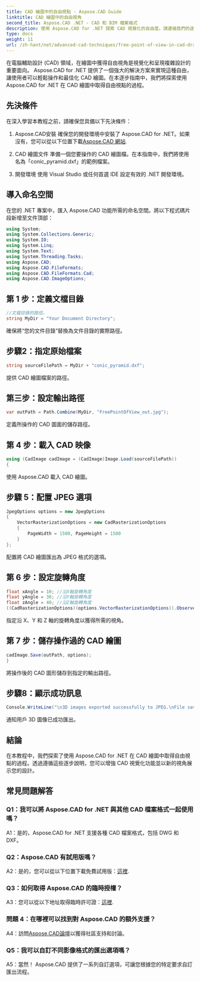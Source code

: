 ```yaml
---
title: CAD 繪圖中的自由視點 - Aspose.CAD Guide
linktitle: CAD 繪圖中的自由視角
second_title: Aspose.CAD .NET - CAD 和 BIM 檔案格式
description: 使用 Aspose.CAD for .NET 探索 CAD 視覺化的自由度。請遵循我們的逐步指南以獲得獨特的觀點。
type: docs
weight: 11
url: /zh-hant/net/advanced-cad-techniques/free-point-of-view-in-cad-drawings/
---
```

在電腦輔助設計 (CAD) 領域，在繪圖中獲得自由視角是視覺化和呈現複雜設計的重要面向。 Aspose.CAD for .NET 提供了一個強大的解決方案來實現這種自由，讓使用者可以輕鬆操作和最佳化 CAD 繪圖。在本逐步指南中，我們將探索使用 Aspose.CAD for .NET 在 CAD 繪圖中取得自由視點的過程。

## 先決條件

在深入學習本教程之前，請確保您具備以下先決條件：

1. Aspose.CAD安裝
確保您的開發環境中安裝了 Aspose.CAD for .NET。如果沒有，您可以從以下位置下載[Aspose.CAD 網站](https://releases.aspose.com/cad/net/).

2. CAD 繪圖文件
準備一個您要操作的 CAD 繪圖檔。在本指南中，我們將使用名為「conic_pyramid.dxf」的範例檔案。

3. 開發環境
使用 Visual Studio 或任何首選 IDE 設定有效的 .NET 開發環境。

## 導入命名空間

在您的 .NET 專案中，匯入 Aspose.CAD 功能所需的命名空間。將以下程式碼片段新增至文件頂部：

```csharp
using System;
using System.Collections.Generic;
using System.IO;
using System.Linq;
using System.Text;
using System.Threading.Tasks;
using Aspose.CAD;
using Aspose.CAD.FileFormats;
using Aspose.CAD.FileFormats.Cad;
using Aspose.CAD.ImageOptions;
```


## 第 1 步：定義文檔目錄

```csharp
//文檔目錄的路徑。
string MyDir = "Your Document Directory";
```

確保將“您的文件目錄”替換為文件目錄的實際路徑。

## 步驟2：指定原始檔案

```csharp
string sourceFilePath = MyDir + "conic_pyramid.dxf";
```

提供 CAD 繪圖檔案的路徑。

## 第三步：設定輸出路徑

```csharp
var outPath = Path.Combine(MyDir, "FreePointOfView_out.jpg");
```

定義所操作的 CAD 圖面的儲存路徑。

## 第 4 步：載入 CAD 映像

```csharp
using (CadImage cadImage = (CadImage)Image.Load(sourceFilePath))
{
```

使用 Aspose.CAD 載入 CAD 繪圖。

## 步驟 5：配置 JPEG 選項

```csharp
JpegOptions options = new JpegOptions
{
    VectorRasterizationOptions = new CadRasterizationOptions
    {
        PageWidth = 1500, PageHeight = 1500
    }
};
```

配置將 CAD 繪圖匯出為 JPEG 格式的選項。

## 第 6 步：設定旋轉角度

```csharp
float xAngle = 10; //沿X軸旋轉角度
float yAngle = 30; //沿Y軸旋轉角度
float zAngle = 40; //沿Z軸旋轉角度
((CadRasterizationOptions)(options.VectorRasterizationOptions)).ObserverPoint = new ObserverPoint(xAngle, yAngle, zAngle);
```

指定沿 X、Y 和 Z 軸的旋轉角度以獲得所需的視角。

## 第 7 步：儲存操作過的 CAD 繪圖

```csharp
cadImage.Save(outPath, options);
}
```

將操作後的 CAD 圖形儲存到指定的輸出路徑。

## 步驟8：顯示成功訊息

```csharp
Console.WriteLine("\n3D images exported successfully to JPEG.\nFile saved at " + outPath);
```

通知用戶 3D 圖像已成功匯出。

## 結論

在本教程中，我們探索了使用 Aspose.CAD for .NET 在 CAD 繪圖中取得自由視點的過程。透過遵循這些逐步說明，您可以增強 CAD 視覺化功能並以新的視角展示您的設計。


## 常見問題解答

### Q1：我可以將 Aspose.CAD for .NET 與其他 CAD 檔案格式一起使用嗎？

A1：是的，Aspose.CAD for .NET 支援各種 CAD 檔案格式，包括 DWG 和 DXF。

### Q2：Aspose.CAD 有試用版嗎？

 A2：是的，您可以從以下位置下載免費試用版：[這裡](https://releases.aspose.com/).

### Q3：如何取得 Aspose.CAD 的臨時授權？

 A3：您可以從以下地址取得臨時許可證：[這裡](https://purchase.aspose.com/temporary-license/).

### 問題 4：在哪裡可以找到對 Aspose.CAD 的額外支援？

 A4：訪問[Aspose.CAD論壇](https://forum.aspose.com/c/cad/19)以獲得社區支持和討論。

### Q5：我可以自訂不同影像格式的匯出選項嗎？

A5：當然！ Aspose.CAD 提供了一系列自訂選項，可讓您根據您的特定要求自訂匯出流程。